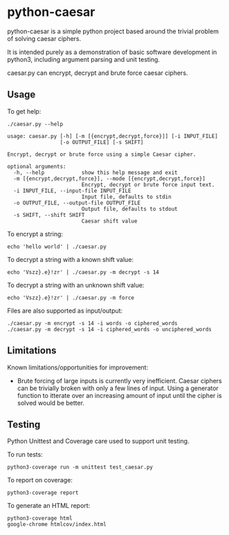 # python-caesar

python-caesar is a simple python project based around the trivial problem of solving caesar ciphers.

It is intended purely as a demonstration of basic software development in python3, including argument parsing and unit testing.

caesar.py can encrypt, decrypt and brute force caesar ciphers.

## Usage

To get help:

~~~
./caesar.py --help

usage: caesar.py [-h] [-m [{encrypt,decrypt,force}]] [-i INPUT_FILE]
                 [-o OUTPUT_FILE] [-s SHIFT]

Encrypt, decrypt or brute force using a simple Caesar cipher.

optional arguments:
  -h, --help            show this help message and exit
  -m [{encrypt,decrypt,force}], --mode [{encrypt,decrypt,force}]
                        Encrypt, decrypt or brute force input text.
  -i INPUT_FILE, --input-file INPUT_FILE
                        Input file, defaults to stdin
  -o OUTPUT_FILE, --output-file OUTPUT_FILE
                        Output file, defaults to stdout
  -s SHIFT, --shift SHIFT
                        Caesar shift value
~~~

To encrypt a string:

~~~
echo 'hello world' | ./caesar.py
~~~

To decrypt a string with a known shift value:

~~~
echo 'Vszz}.e}!zr' | ./caesar.py -m decrypt -s 14
~~~

To decrypt a string with an unknown shift value:

~~~
echo 'Vszz}.e}!zr' | ./caesar.py -m force
~~~

Files are also supported as input/output:

~~~
./caesar.py -m encrypt -s 14 -i words -o ciphered_words
./caesar.py -m decrypt -s 14 -i ciphered_words -o unciphered_words
~~~

## Limitations

Known limitations/opportunities for improvement:

* Brute forcing of large inputs is currently very inefficient. Caesar ciphers can be trivially broken with only a few lines of input. Using a generator function to itterate over an increasing amount of input until the cipher is solved would be better.

## Testing

Python Unittest and Coverage care used to support unit testing.

To run tests:

~~~
python3-coverage run -m unittest test_caesar.py
~~~

To report on coverage:

~~~
python3-coverage report
~~~

To generate an HTML report:

~~~
python3-coverage html
google-chrome htmlcov/index.html
~~~
